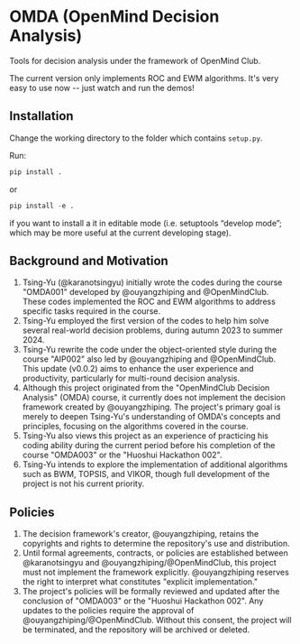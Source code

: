 # OMDA (OpenMind Decision Analysis)

Tools for decision analysis under the framework of OpenMind Club.

The current version only implements ROC and EWM algorithms. It's very easy to use now -- just watch and run the demos!

## Installation

Change the working directory to the folder which contains `setup.py`.

Run:

```python
pip install .
```

or

```python
pip install -e .
```

if you want to install a it in editable mode (i.e. setuptools “develop mode”; which may be more useful at the current developing stage).

## Background and Motivation

1. Tsing-Yu (@karanotsingyu) initially wrote the codes during the course "OMDA001" developed by @ouyangzhiping and @OpenMindClub. These codes implemented the ROC and EWM algorithms to address specific tasks required in the course.
2. Tsing-Yu employed the first version of the codes to help him solve several real-world decision problems, during autumn 2023 to summer 2024.
3. Tsing-Yu rewrite the code under the object-oriented style during the course "AIP002" also led by @ouyangzhiping and @OpenMindClub. This update (v0.0.2) aims to enhance the user experience and productivity, particularly for multi-round decision analysis.
4. Although this project originated from the "OpenMindClub Decision Analysis" (OMDA) course, it currently does not implement the decision framework created by @ouyangzhiping. The project's primary goal is merely to deepen Tsing-Yu's understanding of OMDA's concepts and principles, focusing on the algorithms covered in the course.
5. Tsing-Yu also views this project as an experience of practicing his coding ability during the current period before his completion of the course "OMDA003" or the "Huoshui Hackathon 002".
6. Tsing-Yu intends to explore the implementation of additional algorithms such as BWM, TOPSIS, and VIKOR, though full development of the project is not his current priority.

## Policies

1. The decision framework's creator, @ouyangzhiping, retains the copyrights and rights to determine the repository's use and distribution.
2. Until formal agreements, contracts, or policies are established between @karanotsingyu and @ouyangzhiping/@OpenMindClub, this project must not implement the framework explicitly. @ouyangzhiping reserves the right to interpret what constitutes "explicit implementation."
3. The project's policies will be formally reviewed and updated after the conclusion of "OMDA003" or the "Huoshui Hackathon 002". Any updates to the policies require the approval of @ouyangzhiping/@OpenMindClub. Without this consent, the project will be terminated, and the repository will be archived or deleted.
